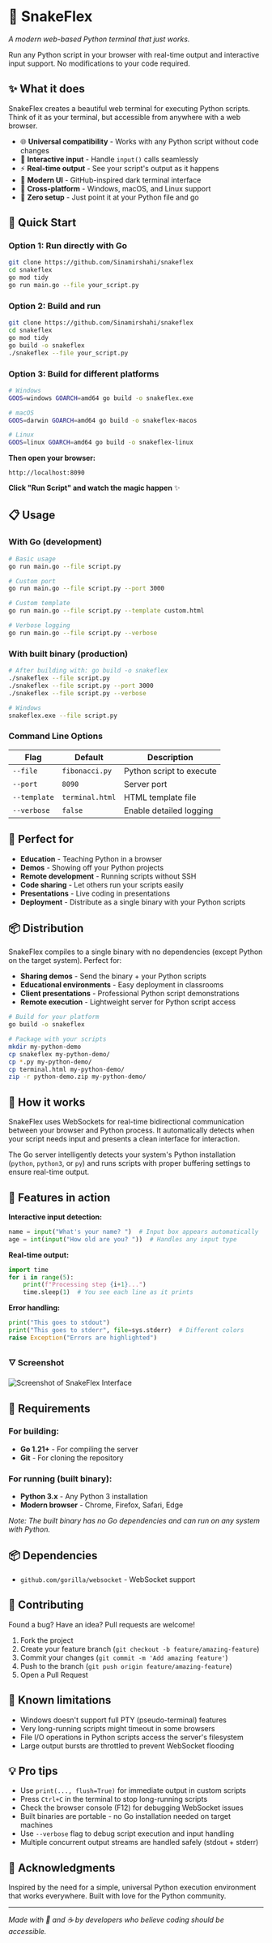 # 🐍 SnakeFlex

*A modern web-based Python terminal that just works.*

Run any Python script in your browser with real-time output and interactive input support. No modifications to your code required.

## ✨ What it does

SnakeFlex creates a beautiful web terminal for executing Python scripts. Think of it as your terminal, but accessible from anywhere with a web browser.

* 🌐 **Universal compatibility** - Works with any Python script without code changes
* 💬 **Interactive input** - Handle `input()` calls seamlessly
* ⚡ **Real-time output** - See your script's output as it happens
* 🎨 **Modern UI** - GitHub-inspired dark terminal interface
* 🔄 **Cross-platform** - Windows, macOS, and Linux support
* 🚀 **Zero setup** - Just point it at your Python file and go

## 🚀 Quick Start

### Option 1: Run directly with Go

```bash
git clone https://github.com/Sinamirshahi/snakeflex
cd snakeflex
go mod tidy
go run main.go --file your_script.py
```

### Option 2: Build and run

```bash
git clone https://github.com/Sinamirshahi/snakeflex
cd snakeflex
go mod tidy
go build -o snakeflex
./snakeflex --file your_script.py
```

### Option 3: Build for different platforms

```bash
# Windows
GOOS=windows GOARCH=amd64 go build -o snakeflex.exe

# macOS
GOOS=darwin GOARCH=amd64 go build -o snakeflex-macos

# Linux
GOOS=linux GOARCH=amd64 go build -o snakeflex-linux
```

**Then open your browser:**

```
http://localhost:8090
```

**Click "Run Script" and watch the magic happen** ✨

## 📋 Usage

### With Go (development)

```bash
# Basic usage
go run main.go --file script.py

# Custom port
go run main.go --file script.py --port 3000

# Custom template
go run main.go --file script.py --template custom.html

# Verbose logging
go run main.go --file script.py --verbose
```

### With built binary (production)

```bash
# After building with: go build -o snakeflex
./snakeflex --file script.py
./snakeflex --file script.py --port 3000
./snakeflex --file script.py --verbose

# Windows
snakeflex.exe --file script.py
```

### Command Line Options

| Flag         | Default         | Description              |
| ------------ | --------------- | ------------------------ |
| `--file`     | `fibonacci.py`  | Python script to execute |
| `--port`     | `8090`          | Server port              |
| `--template` | `terminal.html` | HTML template file       |
| `--verbose`  | `false`         | Enable detailed logging  |

## 🎯 Perfect for

* **Education** - Teaching Python in a browser
* **Demos** - Showing off your Python projects
* **Remote development** - Running scripts without SSH
* **Code sharing** - Let others run your scripts easily
* **Presentations** - Live coding in presentations
* **Deployment** - Distribute as a single binary with your Python scripts

## 📦 Distribution

SnakeFlex compiles to a single binary with no dependencies (except Python on the target system). Perfect for:

* **Sharing demos** - Send the binary + your Python scripts
* **Educational environments** - Easy deployment in classrooms
* **Client presentations** - Professional Python script demonstrations
* **Remote execution** - Lightweight server for Python script access

```bash
# Build for your platform
go build -o snakeflex

# Package with your scripts
mkdir my-python-demo
cp snakeflex my-python-demo/
cp *.py my-python-demo/
cp terminal.html my-python-demo/
zip -r python-demo.zip my-python-demo/
```

## 🔧 How it works

SnakeFlex uses WebSockets for real-time bidirectional communication between your browser and Python process. It automatically detects when your script needs input and presents a clean interface for interaction.

The Go server intelligently detects your system's Python installation (`python`, `python3`, or `py`) and runs scripts with proper buffering settings to ensure real-time output.

## 🎨 Features in action

**Interactive input detection:**

```python
name = input("What's your name? ")  # Input box appears automatically
age = int(input("How old are you? "))  # Handles any input type
```

**Real-time output:**

```python
import time
for i in range(5):
    print(f"Processing step {i+1}...")
    time.sleep(1)  # You see each line as it prints
```

**Error handling:**

```python
print("This goes to stdout")
print("This goes to stderr", file=sys.stderr)  # Different colors
raise Exception("Errors are highlighted")
```

### 🜄 Screenshot

![Screenshot of SnakeFlex Interface](screenshot.png)

## 🔧 Requirements

### For building:

* **Go 1.21+** - For compiling the server
* **Git** - For cloning the repository

### For running (built binary):

* **Python 3.x** - Any Python 3 installation
* **Modern browser** - Chrome, Firefox, Safari, Edge

*Note: The built binary has no Go dependencies and can run on any system with Python.*

## 📦 Dependencies

* `github.com/gorilla/websocket` - WebSocket support

## 🤝 Contributing

Found a bug? Have an idea? Pull requests are welcome!

1. Fork the project
2. Create your feature branch (`git checkout -b feature/amazing-feature`)
3. Commit your changes (`git commit -m 'Add amazing feature'`)
4. Push to the branch (`git push origin feature/amazing-feature`)
5. Open a Pull Request

## 🐛 Known limitations

* Windows doesn't support full PTY (pseudo-terminal) features
* Very long-running scripts might timeout in some browsers
* File I/O operations in Python scripts access the server's filesystem
* Large output bursts are throttled to prevent WebSocket flooding

## 💡 Pro tips

* Use `print(..., flush=True)` for immediate output in custom scripts
* Press `Ctrl+C` in the terminal to stop long-running scripts
* Check the browser console (F12) for debugging WebSocket issues
* Built binaries are portable - no Go installation needed on target machines
* Use `--verbose` flag to debug script execution and input handling
* Multiple concurrent output streams are handled safely (stdout + stderr)

## 🎉 Acknowledgments

Inspired by the need for a simple, universal Python execution environment that works everywhere. Built with love for the Python community.

---

*Made with 🐍 and ☕ by developers who believe coding should be accessible.*
